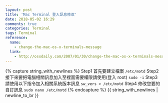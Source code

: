 ```yaml
---
layout: post
title: 'Mac Terminal 登入訊息修改'
date: 2018-05-02 16:29
comments: true
categories: Terminal
tags: Terminal
reference:
  name:
    - change-the-mac-os-x-terminals-message
  link:
    - http://osxdaily.com/2007/01/30/change-the-mac-os-x-terminals-message-of-the-day/
---
```

{% capture string_with_newlines %}
Step1 首先要建立檔案
`/etc/motd`
Step2 接下來要把電腦相關訊息加入至裡面需要權限請使用(登入 root)
`sudo -i`
Step3 請使用以下指令加入相關系統版本訊息
`sw_vers > /etc/motd`
Step4 修改您要的自訂訊息
`sudo nano /etc/motd`
{% endcapture %}
{{ string_with_newlines | newline_to_br }}